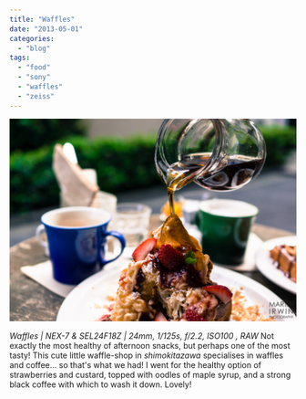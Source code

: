 ```yaml
---
title: "Waffles"
date: "2013-05-01"
categories: 
  - "blog"
tags: 
  - "food"
  - "sony"
  - "waffles"
  - "zeiss"
---
```


![DSC05217.jpg](/assets/images/2bdca-dsc05217.jpg)

_Waffles | NEX-7 & SEL24F18Z | 24mm, 1/125s, f/2.2, ISO100 , RAW_ Not exactly the most healthy of afternoon snacks, but perhaps one of the most tasty! This cute little waffle-shop in _shimokitazawa_ specialises in waffles and coffee... so that's what we had! I went for the healthy option of strawberries and custard, topped with oodles of maple syrup, and a strong black coffee with which to wash it down. Lovely!
